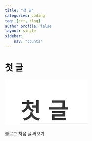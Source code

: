 ```yaml
---
title: "첫 글"
categories: coding
tag: [c++, blog]
author_profile: false
layout: single
sidebar:
    nav: "counts"
---
```




# 첫 글

![image-20240425204354750](/images/2024-04-25-First/image-20240425204354750.png)

블로그 처음 글 써보기